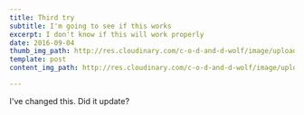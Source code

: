```yaml
---
title: Third try
subtitle: I'm going to see if this works
excerpt: I don't know if this will work properly
date: 2016-09-04
thumb_img_path: http://res.cloudinary.com/c-o-d-and-d-wolf/image/upload/v1571098428/samples/animals/kitten-playing.gif
template: post
content_img_path: http://res.cloudinary.com/c-o-d-and-d-wolf/image/upload/v1571098425/samples/imagecon-group.jpg

---
```

I've changed this. Did it update?